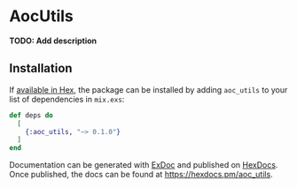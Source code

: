 # AocUtils

**TODO: Add description**

## Installation

If [available in Hex](https://hex.pm/docs/publish), the package can be installed
by adding `aoc_utils` to your list of dependencies in `mix.exs`:

```elixir
def deps do
  [
    {:aoc_utils, "~> 0.1.0"}
  ]
end
```

Documentation can be generated with [ExDoc](https://github.com/elixir-lang/ex_doc)
and published on [HexDocs](https://hexdocs.pm). Once published, the docs can
be found at <https://hexdocs.pm/aoc_utils>.

